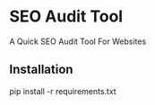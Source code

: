 # SEO Audit Tool
 A Quick SEO Audit Tool For Websites

## Installation
pip install -r requirements.txt
